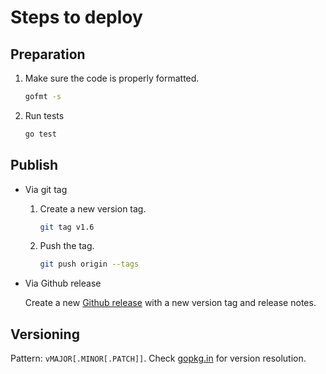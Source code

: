 # Steps to deploy
## Preparation
1. Make sure the code is properly formatted.
   ```bash
   gofmt -s
   ```
2. Run tests
   ```bash
   go test
   ```
## Publish
- Via git tag
    1. Create a new version tag.
       ```bash
       git tag v1.6
       ```

    2. Push the tag.
       ```bash
       git push origin --tags
       ```
- Via Github release 

  Create a new [Github release](https://github.com/configcat/go-sdk/releases) with a new version tag and release notes.

## Versioning
Pattern: `vMAJOR[.MINOR[.PATCH]]`. Check [gopkg.in](http://labix.org/gopkg.in) for version resolution.